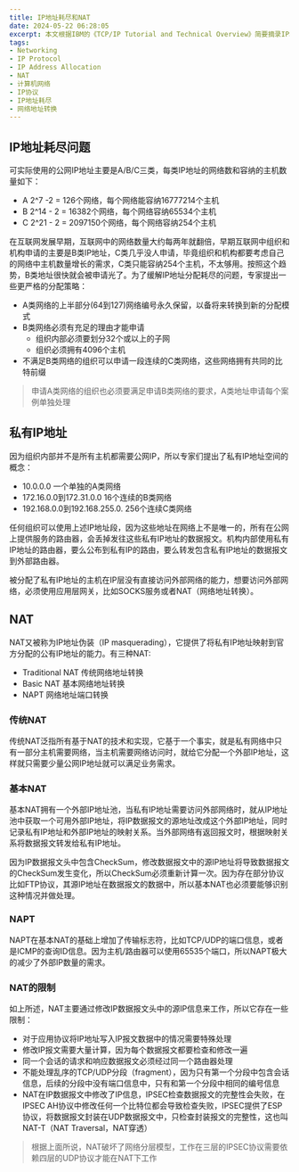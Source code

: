 ```yaml
---
title: IP地址耗尽和NAT
date: 2024-05-22 06:28:05
excerpt: 本文根据IBM的《TCP/IP Tutorial and Technical Overview》简要摘录IP地址耗尽问题和网络地址转换（NAT）部分相关知识
tags:
- Networking
- IP Protocol
- IP Address Allocation
- NAT
- 计算机网络
- IP协议
- IP地址耗尽
- 网络地址转换
---
```


## IP地址耗尽问题

可实际使用的公网IP地址主要是A/B/C三类，每类IP地址的网络数和容纳的主机数量如下：

- A 2^7 -2 = 126个网络，每个网络能容纳16777214个主机
- B 2^14 - 2 = 16382个网络，每个网络容纳65534个主机
- C 2^21 - 2 = 2097150个网络，每个网络容纳254个主机

在互联网发展早期，互联网中的网络数量大约每两年就翻倍，早期互联网中组织和机构申请的主要是B类IP地址，C类几乎没人申请，毕竟组织和机构都要考虑自己的网络中主机数量增长的需求，C类只能容纳254个主机，不太够用。按照这个趋势，B类地址很快就会被申请光了。为了缓解IP地址分配耗尽的问题，专家提出一些更严格的分配策略：

- A类网络的上半部分(64到127)网络编号永久保留，以备将来转换到新的分配模式
- B类网络必须有充足的理由才能申请
    - 组织内部必须要划分32个或以上的子网
    - 组织必须拥有4096个主机
- 不满足B类网络的组织可以申请一段连续的C类网络，这些网络拥有共同的比特前缀

> 申请A类网络的组织也必须要满足申请B类网络的要求，A类地址申请每个案例单独处理

## 私有IP地址

因为组织内部并不是所有主机都需要公网IP，所以专家们提出了私有IP地址空间的概念：

- 10.0.0.0 一个单独的A类网络
- 172.16.0.0到172.31.0.0 16个连续的B类网络
- 192.168.0.0到192.168.255.0. 256个连续C类网络

任何组织可以使用上述IP地址段，因为这些地址在网络上不是唯一的，所有在公网上提供服务的路由器，会丢掉发往这些私有IP地址的数据报文。机构内部使用私有IP地址的路由器，要么公布到私有IP的路由，要么转发包含私有IP地址的数据报文到外部路由器。

被分配了私有IP地址的主机在IP层没有直接访问外部网络的能力，想要访问外部网络，必须使用应用层网关，比如SOCKS服务或者NAT（网络地址转换）。

## NAT

NAT又被称为IP地址伪装（IP masquerading），它提供了将私有IP地址映射到官方分配的公有IP地址的能力。有三种NAT:

- Traditional NAT 传统网络地址转换
- Basic NAT 基本网络地址转换
- NAPT 网络地址端口转换

### 传统NAT

传统NAT泛指所有基于NAT的技术和实现，它基于一个事实，就是私有网络中只有一部分主机需要网络，当主机需要网络访问时，就给它分配一个外部IP地址，这样就只需要少量公网IP地址就可以满足业务需求。

### 基本NAT

基本NAT拥有一个外部IP地址池，当私有IP地址需要访问外部网络时，就从IP地址池中获取一个可用外部IP地址，将IP数据报文的源地址改成这个外部IP地址，同时记录私有IP地址和外部IP地址的映射关系。当外部网络有返回报文时，根据映射关系将数据报文转发给私有IP地址。

因为IP数据报文头中包含CheckSum，修改数据报文中的源IP地址将导致数据报文的CheckSum发生变化，所以CheckSum必须重新计算一次。因为存在部分协议比如FTP协议，其源IP地址在数据报文的数据中，所以基本NAT也必须要能够识别这种情况并做处理。

### NAPT

NAPT在基本NAT的基础上增加了传输标志符，比如TCP/UDP的端口信息，或者是ICMP的查询ID信息。因为主机/路由器可以使用65535个端口，所以NAPT极大的减少了外部IP数量的需求。

### NAT的限制

如上所述，NAT主要通过修改IP数据报文头中的源IP信息来工作，所以它存在一些限制：

- 对于应用协议将IP地址写入IP报文数据中的情况需要特殊处理
- 修改IP报文需要大量计算，因为每个数据报文都要检查和修改一遍
- 同一个会话的请求和响应数据报文必须经过同一个路由器处理
- 不能处理乱序的TCP/UDP分段（fragment），因为只有第一个分段中包含会话信息，后续的分段中没有端口信息中，只有和第一个分段中相同的编号信息
- NAT在IP数据报文中修改了IP信息，IPSEC检查数据报文的完整性会失败，在IPSEC AH协议中修改任何一个比特位都会导致检查失败，IPSEC提供了ESP协议，将数据报文封装在UDP数据报文中，只检查封装报文的完整性，这也叫NAT-T（NAT Traversal，NAT穿透）

> 根据上面所说，NAT破坏了网络分层模型，工作在三层的IPSEC协议需要依赖四层的UDP协议才能在NAT下工作